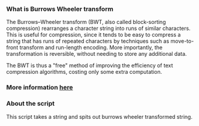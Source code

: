 ### What is Burrows Wheeler transform

The Burrows–Wheeler transform (BWT, also called block-sorting compression) rearranges a character string into runs
of similar characters. This is useful for compression, since it tends to be easy to compress a string that has runs 
of repeated characters by techniques such as move-to-front transform and run-length encoding. 
More importantly, the transformation is reversible, without needing to store any additional data. 

The BWT is thus a "free" method of improving the efficiency of text compression algorithms, costing only some extra computation.

### More information [here](http://tcs.rwth-aachen.de/lehre/Komprimierung/SS2012/ausarbeitungen/Burrows-Wheeler.pdf)

### About the script

This script takes a string and spits out burrows wheeler transformed string.

